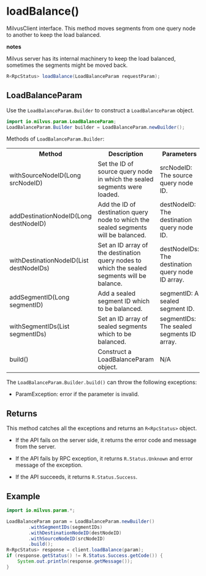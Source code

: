 # loadBalance()

MilvusClient interface. This method moves segments from one query node to another to keep the load balanced. 

<div class="admonition note">

<p><b>notes</b></p>

<p>Milvus server has its internal machinery to keep the load balanced, sometimes the segments might be moved back.</p>

</div>

```java
R<RpcStatus> loadBalance(LoadBalanceParam requestParam);
```

## LoadBalanceParam

Use the `LoadBalanceParam.Builder` to construct a `LoadBalanceParam` object.

```java
import io.milvus.param.LoadBalanceParam;
LoadBalanceParam.Builder builder = LoadBalanceParam.newBuilder();
```

Methods of `LoadBalanceParam.Builder`:

<table>
    <tr>
        <th>Method</th>
        <th>Description</th>
        <th>Parameters</th>
    </tr>
    <tr>
        <td>withSourceNodeID(Long srcNodeID)</td>
        <td>Set the ID of source query node in which the sealed segments were loaded.</td>
        <td>srcNodeID: The source query node ID.</td>
    </tr>
    <tr>
        <td>addDestinationNodeID(Long destNodeID)</td>
        <td>Add the ID of destination query node to which the sealed segments will be balanced.</td>
        <td>destNodeID: The destination query node ID.</td>
    </tr>
    <tr>
        <td>withDestinationNodeID(List<Long> destNodeIDs)</td>
        <td>Set an ID array of the destination query nodes to which the sealed segments will be balance.</td>
        <td>destNodeIDs: The destination query node ID array.</td>
    </tr>
    <tr>
        <td>addSegmentID(Long segmentID)</td>
        <td>Add a sealed segment ID which to be balanced.</td>
        <td>segmentID: A sealed segment ID.</td>
    </tr>
    <tr>
        <td>withSegmentIDs(List<Long> segmentIDs)</td>
        <td>Set an ID array of sealed segments which to be balanced.</td>
        <td>segmentIDs: The sealed segments ID array.</td>
    </tr>
    <tr>
        <td>build()</td>
        <td>Construct a LoadBalanceParam object.</td>
        <td>N/A</td>
    </tr>
</table>

The `LoadBalanceParam.Builder.build()` can throw the following exceptions:

- ParamException: error if the parameter is invalid.

## Returns

This method catches all the exceptions and returns an `R<RpcStatus>` object.

- If the API fails on the server side, it returns the error code and message from the server.

- If the API fails by RPC exception, it returns `R.Status.Unknown` and error message of the exception.

- If the API succeeds, it returns `R.Status.Success`.

## Example

```java
import io.milvus.param.*;

LoadBalanceParam param = LoadBalanceParam.newBuilder()
        .withSegmentIDs(segmentIDs)
        .withDestinationNodeID(destNodeID)
        .withSourceNodeID(srcNodeID)
        .build();
R<RpcStatus> response = client.loadBalance(param);
if (response.getStatus() != R.Status.Success.getCode()) {
    System.out.println(response.getMessage());
}
```
